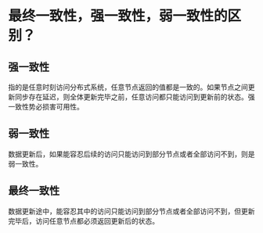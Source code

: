# 最终一致性，强一致性，弱一致性的区别？

## 强一致性

指的是任意时刻访问分布式系统，任意节点返回的值都是一致的。如果节点之间更新同步存在延迟，则全体更新完毕之前，任意访问都只能访问到更新前的状态。强一致性势必损害可用性。

## 弱一致性

数据更新后，如果能容忍后续的访问只能访问到部分节点或者全部访问不到，则是弱一致性。

## 最终一致性

数据更新途中，能容忍其中的访问只能访问到部分节点或者全部访问不到，但更新完毕后，访问任意节点都必须返回更新后的状态。
